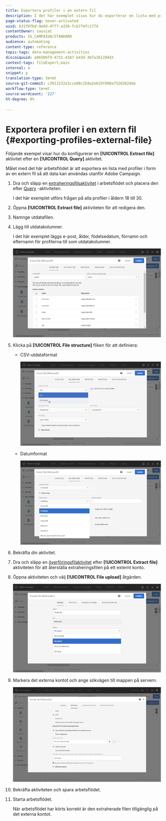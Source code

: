 ```yaml
---
title: Exportera profiler i en extern fil
description: I det här exemplet visas hur du exporterar en lista med profiler i form av en extern fil så att data kan användas utanför Adobe Campaign.
page-status-flag: never-activated
uuid: 631f0fbd-9e8d-4f77-a338-fcb7f4fc1774
contentOwner: sauviat
products: SG_CAMPAIGN/STANDARD
audience: automating
content-type: reference
topic-tags: data-management-activities
discoiquuid: a06509f9-4731-4187-b43d-3bfa361284d3
context-tags: fileExport,main
internal: n
snippet: y
translation-type: tm+mt
source-git-commit: c3911232a3cce00c2b9a2e619f090a7520382dde
workflow-type: tm+mt
source-wordcount: '227'
ht-degree: 0%

---
```



# Exportera profiler i en extern fil {#exporting-profiles-external-file}

Följande exempel visar hur du konfigurerar en **[!UICONTROL Extract file]** aktivitet efter en **[!UICONTROL Query]** aktivitet.

Målet med det här arbetsflödet är att exportera en lista med profiler i form av en extern fil så att data kan användas utanför Adobe Campaign.

1. Dra och släpp en [extraheringsfilsaktivitet](../../automating/using/extract-file.md) i arbetsflödet och placera den efter [Query](../../automating/using/query.md) -aktiviteten.

   I det här exemplet utförs frågan på alla profiler i åldern 18 till 30.

1. Öppna **[!UICONTROL Extract file]** aktiviteten för att redigera den.
1. Namnge utdatafilen.
1. Lägg till utdatakolumner.

   I det här exemplet läggs e-post, ålder, födelsedatum, förnamn och efternamn för profilerna till som utdatakolumner.

   ![](assets/wkf_data_export6.png)

1. Klicka på **[!UICONTROL File structure]** fliken för att definiera:

   * CSV-utdataformat

      ![](assets/wkf_data_export7.png)

   * Datumformat

      ![](assets/wkf_data_export9.png)

1. Bekräfta din aktivitet.
1. Dra och släpp en [överföringsfilaktivitet](../../automating/using/transfer-file.md) efter **[!UICONTROL Extract file]** aktiviteten för att återställa extraheringsfilen på ett externt konto.
1. Öppna aktiviteten och välj **[!UICONTROL File upload]** åtgärden.

   ![](assets/wkf_data_export11.png)

1. Markera det externa kontot och ange sökvägen till mappen på servern.

   ![](assets/wkf_data_export12.png)

1. Bekräfta aktiviteten och spara arbetsflödet.
1. Starta arbetsflödet.

   När arbetsflödet har körts korrekt är den extraherade filen tillgänglig på det externa kontot.
